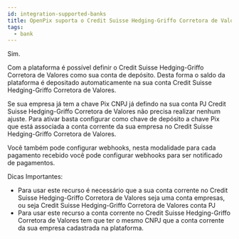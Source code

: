 ```yaml
---
id: integration-supported-banks
title: OpenPix suporta o Credit Suisse Hedging-Griffo Corretora de Valores ?
tags:
  - bank
---
```


Sim.

Com a plataforma é possível definir o Credit Suisse Hedging-Griffo Corretora de Valores como sua conta de depósito. Desta forma o saldo da plataforma é depositado automaticamente na sua conta Credit Suisse Hedging-Griffo Corretora de Valores.

Se sua empresa já tem a chave Pix CNPJ já defindo na sua conta PJ Credit Suisse Hedging-Griffo Corretora de Valores não precisa realizar nenhum ajuste. Para ativar basta configurar como chave de depósito a chave Pix que está associada a conta corrente da sua empresa no Credit Suisse Hedging-Griffo Corretora de Valores.

Você também pode configurar webhooks, nesta modalidade para cada pagamento recebido você pode configurar webhooks para ser notificado de pagamentos.

Dicas Importantes:

- Para usar este recurso é necessário que a sua conta corrente no Credit Suisse Hedging-Griffo Corretora de Valores seja uma conta empresas, ou seja Credit Suisse Hedging-Griffo Corretora de Valores conta PJ
- Para usar este recurso a conta corrente no Credit Suisse Hedging-Griffo Corretora de Valores tem que ter o mesmo CNPJ que a conta corrente da sua empresa cadastrada na plataforma.
